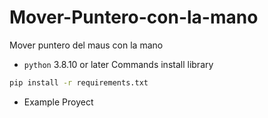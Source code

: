 # Mover-Puntero-con-la-mano

Mover puntero del maus con la mano 

* `python` 3.8.10 or later
Commands install library

```bash
pip install -r requirements.txt
```
* Example Proyect

